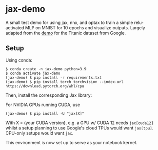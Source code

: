 # jax-demo

A small test demo for using jax, nnx, and optax to train a simple relu-activated MLP on MNIST for 10 epochs and visualize outputs.
Largely adapted from the [demo](https://cloud.google.com/blog/products/ai-machine-learning/guide-to-jax-for-pytorch-developers) for the Titanic dataset from Google.


## Setup
Using conda:

```
$ conda create -n jax-demo python=3.9
$ conda activate jax-demo
(jax-demo) $ pip install -r requirements.txt
(jax-demo) $ pip install torch torchvision --index-url https://download.pytorch.org/whl/cpu
```

Then, install the corresponding Jax library:

For NVIDIA GPUs running CUDA, use

```
(jax-demo) $ pip install -U "jax[X]"
```

With X = (your CUDA version), e.g. a GPU w/ CUDA 12 needs `jax[cuda12]` whilst a setup planning to use Google's cloud TPUs would want `jax[tpu]`.
CPU-only setups would want `jax`.

This environment is now set up to serve as your notebook kernel.